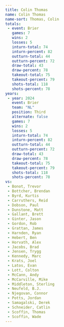 ```yaml
---
title: Colin Thomas
name: Colin Thomas
name-sort: Thomas, Colin
totals:
 - event: Brier
   games: 7
   wins: 2
   losses: 5
   inturn-total: 74
   inturn-percent: 82
   outturn-total: 44
   outturn-percent: 72
   draw-total: 43
   draw-percent: 78
   takeout-total: 75
   takeout-percent: 79
   shots-total: 118
   shots-percent: 78
years:
 - year: 2024
   event: Brier
   team: "NL"
   position: Third
   alternate: false
   games: 7
   wins: 2
   losses: 5
   inturn-total: 74
   inturn-percent: 82
   outturn-total: 44
   outturn-percent: 72
   draw-total: 43
   draw-percent: 78
   takeout-total: 75
   takeout-percent: 79
   shots-total: 118
   shots-percent: 78
vs:
 - Bonot, Trevor
 - Bottcher, Brendan
 - Byrd, Kurtis
 - Carruthers, Reid
 - Dobson, Paul
 - Dunstone, Matt
 - Gallant, Brett
 - Ginter, Jason
 - Gordon, Rob
 - Grattan, James
 - Harnden, Ryan
 - Hebert, Ben
 - Horvath, Alex
 - Jacobs, Brad
 - Jensen, Trygg
 - Kennedy, Marc
 - Krats, Joel
 - Latos, Evan
 - Lott, Colton
 - McCann, Andy
 - McCarville, Mike
 - Middleton, Sterling
 - Neufeld, B.J.
 - Njegovan, Connor
 - Potts, Jordan
 - Samagalski, Derek
 - Schneider, Catlin
 - Scoffin, Thomas
 - Scoffin, Wade
---
```

